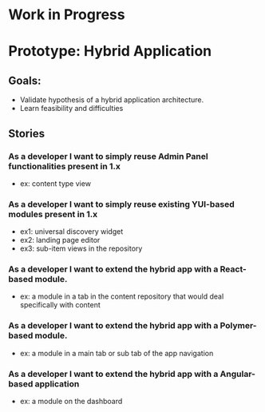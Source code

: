# Work in Progress

# Prototype: Hybrid Application
## Goals:
- Validate hypothesis of a hybrid application architecture.
- Learn feasibility and difficulties

## Stories

### As a developer I want to simply reuse Admin Panel functionalities present in 1.x
- ex: content type view

### As a developer I want to simply reuse existing YUI-based modules present in 1.x
- ex1: universal discovery widget
- ex2: landing page editor
- ex3: sub-item views in the repository

### As a developer I want to extend the hybrid app with a React-based module.
- ex: a module in a tab in the content repository that would deal specifically with content

### As a developer I want to extend the hybrid app with a Polymer-based module.
- ex: a module in a main tab or sub tab of the app navigation

### As a developer I want to extend the hybrid app with a Angular-based application
- ex: a module on the dashboard
